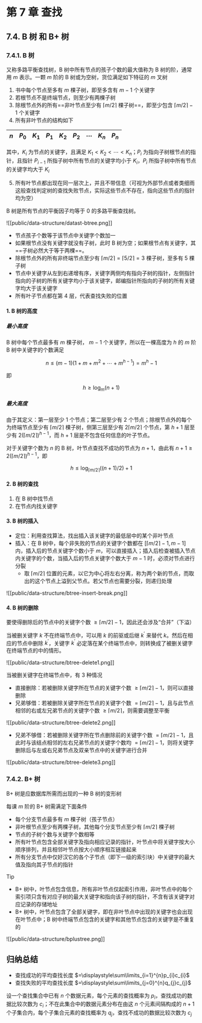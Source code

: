 # 第 7 章 查找

## 7.4. B 树 和 B+ 树

### 7.4.1. B 树

又称多路平衡查找树，B 树中所有节点的孩子个数的最大值称为 B 树的阶，通常用 $m$ 表示。一颗 $m$ 阶的 B 树或为空树，货位满足如下特征的 $m$ 叉树

1. 书中每个节点至多有 $m$ 棵子树，即至多含有 $m-1$ 个关键字
2. 若根节点不是终端节点，则至少有两棵子树
3. 除根节点外的所有==非叶节点至少有 $\left \lceil  m/2 \right \rceil$ 棵子树==，即至少包含 $\left \lceil m/2 \right \rceil -1$ 个关键字
4. 所有非叶节点的结构如下

| $n$ | $P_0$ | $K_1$ | $P_1$ | $K_2$ | $P_2$ | $\cdots$ | $K_n$ | $P_n$ |
| --- | ----- | ----- | ----- | ----- | ----- | -------- | ----- | ----- |

其中，$K_i$ 为节点的关键字，且满足 $K_{1}< K_{2}<\cdots < K_{n}$；$P_i$ 为指向子树根节点的指针，且指针 $P_{i-1}$ 所指子树中所有节点的关键字均小于 $K_i$，$P_i$ 所指子树中所有节点的关键字均大于 $K_i$

5. 所有叶节点都出现在同一层次上，并且不带信息（可视为外部节点或者类细雨这般查找判定树的查找失败节点，实际这些节点不存在，指向这些节点的指针均为空）

B 树是所有节点的平衡因子均等于 0 的多路平衡查找树。

![[public/data-structure/datast-btree.png]]

- 节点孩子个数等于该节点中关键字个数加一
- 如果根节点没有关键字就没有子树，此时 B 树为空；如果根节点有关键字，其==子树必然大于等于两棵==。
- 除根节点外的所有非终端节点至少有 $\lceil m/2\rceil=\lceil 5/2\rceil=3$ 棵子树，至多有 5 棵子树
- 节点中关键字从左到右递增有序，关键字两侧均有指向子树的指针，左侧指针指向的子树的所有关键字均小于该关键字，邮编指针所指向的子树的所有关键字均大于该关键字
- 所有叶子节点都在第 4 层，代表查找失败的位置

#### 1. B 树的高度

##### 最小高度

B 树中每个节点最多有 $m$ 棵子树， $m-1$ 个关键字，所以在一棵高度为 $h$ 的 $m$ 阶 B 树中关键字的个数满足

$$
n \leqslant (m-1)(1 + m + m^{2} + \cdots + m^{h-1}) = m^{h}-1
$$

即

$$
h \geqslant \log_{m}(n+1)
$$

##### 最大高度

由于其定义：第一层至少 1 个节点；第二层至少有 2 个节点；除根节点外的每个为终端节点至少有 $\left \lceil  m/2 \right \rceil$ 棵子树，侧第三层至少有 $2 \lceil m/2 \rceil$ 个节点，第 $h+1$ 层至少有 $2 \left(\lceil m/2 \rceil\right)^{h-1}$，而 $h+1$ 层是不包含任何信息的叶子节点。

对于关键字个数为 $n$ 的 B 树，叶节点查找不成功的节点为 $n+1$，由此有 $n+1 \geqslant 2 \left(\lceil m/2 \rceil\right)^{h-1}$，即

$$
h \leqslant \log _{\lceil m/2 \rceil}\left((n+1)/2\right)+1
$$

#### 2. B 树的查找

1. 在 B 树中找节点
2. 在节点内找关键字

#### 3. B 树的插入

- 定位：利用查找算法，找出插入该关键字的最低层中的某个非叶节点
- 插入：在 B 树中，每个非失败的节点的关键字个数都在 $\left[ \lceil m/2\rceil-1,m-1 \right]$ 内，插入后的节点关键字个数小于 $m$，可以直接插入；插入后检查被插入节点内关键字的个数，当插入后的节点关键字个数大于 $m-1$ 时，必须对节点进行分裂
	- 取 $\lceil m/2\rceil$ 位置的元素，以它为中心将左右分离，称为两个新的节点，而取出的这个节点上溢到父节点。若父节点也需要分裂，则递归处理

![[public/data-structure/btree-insert-break.png]]

#### 4. B 树的删除

要使得删除后的节点中的关键字个数 $\geqslant \lceil m/2\rceil-1$，因此还会涉及“合并”（下溢）

当被删关键字 $k$ 不在终端节点中，可以用 $k$ 的前驱或后继 $k^{\prime}$ 来替代 $k$。然后在相应的节点中删除 $k^{\prime}$，关键字 $k^{\prime}$ 必定落在某个终端节点中，则转换成了被删关键字在终端节点的中的情形。

![[public/data-structure/btree-delete1.png]]

当被删关键字在终端节点中，有 3 种情况

- 直接删除：若被删除关键字所在节点的关键字个数 $\geqslant \lceil m/2\rceil-1$，则可以直接删除
- 兄弟够借：若被删除关键字所在节点的关键字个数 $= \lceil m/2\rceil-1$，且与此节点相邻的右或左兄弟节点的关键字个数 $\geqslant \lceil m/2\rceil$，则需要调整至平衡

![[public/data-structure/btree-delete2.png]]

- 兄弟不够借：若被删除关键字所在节点删除前的关键字个数 $= \lceil m/2 \rceil-1$，且此时与该结点相邻的左右兄弟节点的关键字个数均 $= \lceil m/2 \rceil-1$，则将关键字删除后与左或右兄弟节点及双亲节点中的关键字进行合并

![[public/data-structure/btree-delete3.png]]

### 7.4.2. B+ 树

B+ 树是应数据库所需而出现的一种 B 树的变形树

每课 $m$ 阶的 B+ 树需满足下面条件

- 每个分支节点最多有 $m$ 棵子树（孩子节点）
- 非叶根节点至少有两棵子树，其他每个分支节点至少有 $\lceil m/2\rceil$ 棵子树
- 节点的子树个数与关键字个数相等
- 所有叶节点包含全部关键字及指向相应记录的指针，叶节点中将关键字按大小顺序排列，并且相邻叶节点按大小顺序相互链接起来
- 所有分支节点中仅好汉它的各个子节点（即下一级的索引块）中关键字的最大值及指向其子节点的指针

> [!tip]
> - B+ 树中，叶节点包含信息，所有非叶节点仅起索引作用，非叶节点中的每个索引项只含有对应子树的最大关键字和指向该子树的指针，不含有该关键字对应记录的存储地址
> - B+ 树中，叶节点包含了全部关键字，即在非叶节点中出现的关键字也会出现在叶节点中；B 树中终端节点包含的关键字和其他节点包含的关键字是不重复的

![[public/data-structure/bplustree.png]]

## 归纳总结

- 查找成功的平均查找长度 $=\displaystyle\sum\limits_{i=1}^{n}p_{i}c_{i}$
- 查找失败的平均查找长度 $=\displaystyle\sum\limits_{j=0}^{n}q_{j}c_{j}$

设一个查找集合中已有 $n$ 个数据元素，每个元素的查找概率为 $p_{i}$，查找成功的数据比较次数为 $c_{i}$；不在此集合中的数据元素分布在由这 $n$ 个元素间隔构成的 $n+1$ 个子集合内，每个子集合元素的查找概率为 $q_{j}$，查找不成功的数据比较次数为 $c_{j}$

